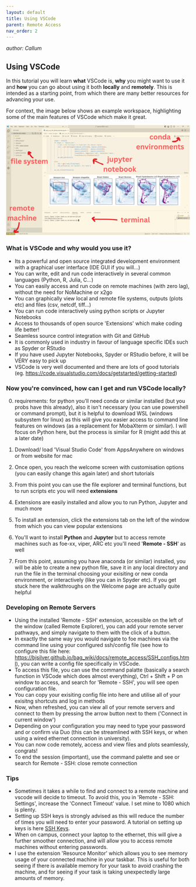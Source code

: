 ```yaml
---
layout: default
title: Using VSCode
parent: Remote Access
nav_order: 2
---
```

_author: Callum_

## Using VSCode 
In this tutorial you will learn **what** VSCode is, **why** you might want to use it and **how** you can go about using it both **locally** and **remotely**.
This is intended as a starting point, from which there are many better resources for advancing your use. 

For context, the image below shows an example workspace, highlighting some of the main features of VSCode which make it great.

![vscode IDE](../../assets/screenshots/vscode_example_annotated.png)

### **What** is VSCode and **why** would you use it?
- Its a powerful and open source integrated development environment with a graphical user interface (IDE GUI if you will...)
- You can write, edit and run code interactively in several common languages (Python, R, Julia, C...)
- You can easily access and run code on remote machines (with zero lag), without the need for NoMachine or x2go
- You can graphically view local and remote file systems, outputs (plots etc) and files (csv, netcdf, tiff...)
- You can run code interactively using python scripts or Jupyter Notebooks
- Access to thousands of open source 'Extensions' which make coding life better!
- Seamless source control integration with Git and GitHub
- It is commonly used in industry in favour of language specific IDEs such as Spyder or RStudio
- If you have used Jupyter Notebooks, Spyder or RStudio before, it will be VERY easy to pick up
- VSCode is very well documented and there are lots of good tutorials (eg. https://code.visualstudio.com/docs/getstarted/getting-started)
  
### Now you're convinced, **how** can I get and run VSCode locally?
0. requirements: for python you'll need conda or similar installed (but you probs have this already), also it isn't necessary (you can use powershell or command prompt), but it is helpful to download WSL (windows subsystem for linux) as this will give you easier access to command line features on windows (as a replacement for MobaXterm or similar).
I will focus on Python here, but the process is similar for R (might add this at a later date)
   
2. Download/ load 'Visual Studio Code' from AppsAnywhere on windows or from website for mac
3. Once open, you reach the welcome screen with customisation options (you can easily change this again later) and short tutorials
4. From this point you can use the file explorer and terminal functions, but to run scripts etc you will need **extensions**
5. Extensions are easily installed and allow you to run Python, Jupyter and much more
6. To install an extension, click the extensions tab on the left of the window from which you can view popular extensions
7. You'll want to install **Python** and **Jupyter** but to access remote machines such as foe-xx, viper, ARC etc you'll need '**Remote - SSH**' as well
8. From this point, assuming you have anaconda (or similar) installed, you will be able to create a new python file, save it in any local directory and run the file in the terminal choosing your exisiting or new conda environment, or interactively (like you can in Spyder etc). If you get stuck here the walkthroughs on the Welcome page are actually quite helpful

### Developing on Remote Servers
- Using the installed 'Remote - SSH' extension, accessible on the left of the window (called Remote Explorer), you can add your remote server pathways, and simply navigate to them with the click of a button.
- In exactly the same way you would navigate to foe machines via the command line using your configured ssh/config file (see how to configure this file here: https://bjsilver.github.io/bag_wiki/docs/remote_access/SSH_configs.html), you can write a config file specifically in VSCode.
- To access this file, you can use the command palatte (basically a search function in VSCode which does almost everything), Ctrl + Shift + P on window to access, and search for 'Remote - SSH', you will see open configuration file.
- You can copy your exisiting config file into here and utilise all of your exisitng shortcuts and log in methods
- Now, when refreshed, you can view all of your remote servers and connect to them by pressing the arrow button next to them ('Connect in current window')
- Depending on your configuration you may need to type your password and or confirm via Duo (this can be streamlined with SSH keys, or when using a wired ethernet connection in university).
- You can now code remotely, access and view files and plots seamlessly, congrats!
- To end the session (important), use the command palette and see or search for Remote - SSH: close remote connection

### Tips
- Sometimes it takes a while to find and connect to a remote machine and vscode will decide to timeout. To avoid this, you in 'Remote - SSH: Settings', increase the 'Connect Timeout' value. I set mine to 1080 which is plenty.
- Setting up SSH keys is strongly advised as this will reduce the number of times you will need to enter your password. A tutorial on setting up keys is here  [SSH Keys](https://bjsilver.github.io/bag_wiki/docs/remote_access/SSH_key_pairs.html).
- When on campus, connect your laptop to the ethernet, this will give a further smoother connection, and will allow you to access remote machines without entering passwords.
- I use the extension 'Resource Monitor' which allows you to see memory usage of your connected machine in your taskbar. This is useful for both seeing if there is available memory for your task to avoid crashing the machine, and for seeing if your task is taking unexpectedly large amounts of memory.

